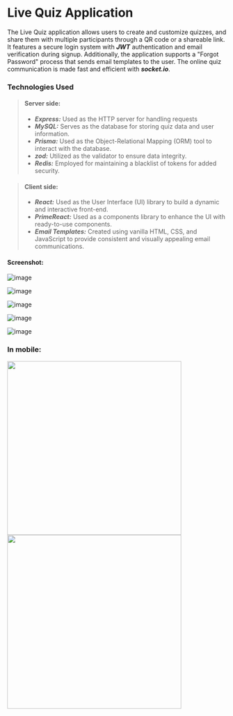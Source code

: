 # Live Quiz Application

The Live Quiz application allows users to create and customize quizzes, and share them with multiple participants through a QR code or a shareable link. It features a secure login system with **_JWT_** authentication and email verification during signup. Additionally, the application supports a "Forgot Password" process that sends email templates to the user. The online quiz communication is made fast and efficient with **_socket.io_**.

### Technologies Used
> #### Server side:
> * **_Express:_** Used as the HTTP server for handling requests
> * **_MySQL:_** Serves as the database for storing quiz data and user information.
> * **_Prisma:_** Used as the Object-Relational Mapping (ORM) tool to interact with the database.
> * **_zod:_** Utilized as the validator to ensure data integrity.
> * **_Redis:_** Employed for maintaining a blacklist of tokens for added security.

> #### Client side:
> * **_React:_** Used as the User Interface (UI) library to build a dynamic and interactive front-end.
> * **_PrimeReact:_** Used as a components library to enhance the UI with ready-to-use components.
> *  **_Email Templates:_** Created using vanilla HTML, CSS, and JavaScript to provide consistent and visually appealing email communications.

#### Screenshot:
![image](https://github.com/Yossimal/Live-Quiz/assets/40955004/f1615b2e-7bde-4156-b7f8-7ead9110ef66)

![image](https://github.com/Yossimal/Live-Quiz/assets/40955004/cc720d2a-3157-4a45-8570-ddd982a268fc)

![image](https://github.com/Yossimal/Live-Quiz/assets/40955004/ade1bf07-1654-47ea-aaa2-98359bee4e5f)

![image](https://github.com/Yossimal/Live-Quiz/assets/40955004/fcbbd3e9-2a0d-4651-a0a8-fb999338ae3e)

![image](https://github.com/Yossimal/Live-Quiz/assets/40955004/dec6ce2f-343d-43aa-b1b1-cf7db38d85e4)



### In mobile:

<img width="400px"   src="https://github.com/Yossimal/Live-Quiz/assets/40955004/47bf11d7-9570-495b-bcac-204908a91f6c"/>
<img width="400px"   src="https://github.com/Yossimal/Live-Quiz/assets/40955004/e6c27da0-9f5f-4ebf-b697-08a9fe81c4cf"/>
  






